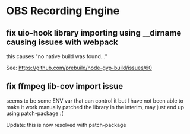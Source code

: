 # OBS Recording Engine

## fix uio-hook library importing using \_\_dirname causing issues with webpack

this causes "no native build was found..."

See: https://github.com/prebuild/node-gyp-build/issues/60

## fix ffmpeg lib-cov import issue

seems to be some ENV var that can control it but I have not been able to make it work
manually patched the library in the interim, may just end up using patch-package :(

Update: this is now resolved with patch-package
